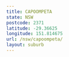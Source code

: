 ```yaml
---
title: CAPOOMPETA
state: NSW
postcode: 2371
latitude: -29.36625
longitude: 151.814675
url: /nsw/capoompeta/
layout: suburb
---
```

